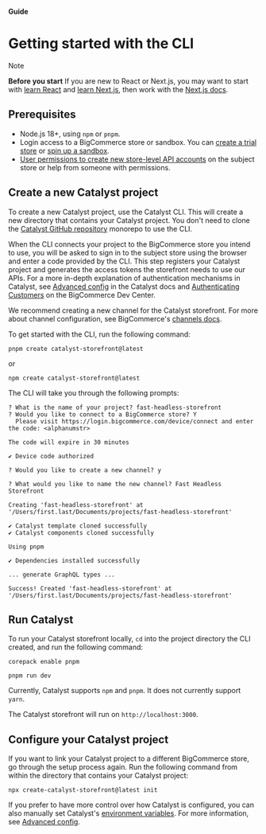 **Guide**
# Getting started with the CLI

> [!NOTE]
> **Before you start**
> If you are new to React or Next.js, you may want to start with [learn React](https://react.dev/learn) and [learn Next.js](https://nextjs.org/learn-pages-router/basics/create-nextjs-app), then work with the [Next.js docs](https://nextjs.org/docs).

## Prerequisites

* Node.js 18+, using `npm` or `pnpm`.
* Login access to a BigCommerce store or sandbox. You can [create a trial store](https://bigcommerce.com/start-your-trial/) or [spin up a sandbox](https://start.bigcommerce.com/developer-sandbox/).
* [User permissions to create new store-level API accounts](https://support.bigcommerce.com/s/article/User-Permissions#highrisk) on the subject store or help from someone with permissions.

<!-- At which step in this guide do we need the store-level API accounts? -->

## Create a new Catalyst project

To create a new Catalyst project, use the Catalyst CLI. This will create a new directory that contains your Catalyst project. You don't need to clone the [Catalyst GitHub repository](https://github.com/bigcommerce/catalyst) monorepo to use the CLI.

When the CLI connects your project to the BigCommerce store you intend to use, you will be asked to sign in to the subject store using the browser and enter a code provided by the CLI. This step registers your Catalyst project and generates the access tokens the storefront needs to use our APIs. For a more in-depth explanation of authentication mechanisms in Catalyst, see [Advanced config](/docs/monorepo.md) in the Catalyst docs and [Authenticating Customers](https://developer.bigcommerce.com/docs/start/authentication/customer-login) on the BigCommerce Dev Center.

We recommend creating a new channel for the Catalyst storefront. For more about channel configuration, see BigCommerce's [channels docs](https://developer.bigcommerce.com/docs/storefront/headless/channels).

To get started with the CLI, run the following command:

```shell
pnpm create catalyst-storefront@latest
```

or

```shell
npm create catalyst-storefront@latest
```

The CLI will take you through the following prompts:

```shell
? What is the name of your project? fast-headless-storefront
? Would you like to connect to a BigCommerce store? Y
  Please visit https://login.bigcommerce.com/device/connect and enter the code: <alphanumstr>

The code will expire in 30 minutes

✔ Device code authorized

? Would you like to create a new channel? y

? What would you like to name the new channel? Fast Headless Storefront

Creating 'fast-headless-storefront' at '/Users/first.last/Documents/projects/fast-headless-storefront'

✔ Catalyst template cloned successfully
✔ Catalyst components cloned successfully

Using pnpm

✔ Dependencies installed successfully

... generate GraphQL types ...

Success! Created 'fast-headless-storefront' at '/Users/first.last/Documents/projects/fast-headless-storefront'
```

## Run Catalyst

To run your Catalyst storefront locally, `cd` into the project directory the CLI created, and run the following command:

```shell
corepack enable pnpm

pnpm run dev
```

Currently, Catalyst supports `npm` and `pnpm`. It does not currently support `yarn`.

The Catalyst storefront will run on `http://localhost:3000`.

## Configure your Catalyst project

If you want to link your Catalyst project to a different BigCommerce store, go through the setup process again. Run the following command from within the directory that contains your Catalyst project:

```shell
npx create-catalyst-storefront@latest init
```

If you prefer to have more control over how Catalyst is configured, you can also manually set Catalyst's [environment variables](/docs/environment-variables.md). For more information, see [Advanced config](/docs/monorepo.md).
